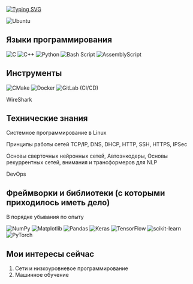 <a href="https://git.io/typing-svg"><img src="https://readme-typing-svg.herokuapp.com?font=Fira+Code&pause=200&color=EDC7EB&width=435&lines=Hello+I%60m+Polina.+;I%60m+ETU+student." alt="Typing SVG" /></a>

![Ubuntu](https://img.shields.io/badge/Ubuntu-E95420?style=for-the-badge&logo=ubuntu&logoColor=white)

## Языки программирования 

![C](https://img.shields.io/badge/c-%2300599C.svg?style=for-the-badge&logo=c&logoColor=white)
![C++](https://img.shields.io/badge/c++-%2300599C.svg?style=for-the-badge&logo=c%2B%2B&logoColor=white)
![Python](https://img.shields.io/badge/python-3670A0?style=for-the-badge&logo=python&logoColor=ffdd54)
![Bash Script](https://img.shields.io/badge/bash_script-%23121011.svg?style=for-the-badge&logo=gnu-bash&logoColor=white)
![AssemblyScript](https://img.shields.io/badge/assembly%20script-%23000000.svg?style=for-the-badge&logo=assemblyscript&logoColor=white)

## Инструменты

![CMake](https://img.shields.io/badge/CMake-%23008FBA.svg?style=for-the-badge&logo=cmake&logoColor=white)
![Docker](https://img.shields.io/badge/docker-%230db7ed.svg?style=for-the-badge&logo=docker&logoColor=white)
![GitLab](https://img.shields.io/badge/gitlab-%23181717.svg?style=for-the-badge&logo=gitlab&logoColor=white) (CI/CD)

WireShark

## Технические знания

Системное программирование в Linux

Принципы работы сетей TCP/IP, DNS, DHCP, HTTP, SSH, HTTPS,  IPSec

Основы сверточных нейронных сетей, Автоэнкодеры, Основы рекуррентных сетей, внимания и трансформеров для NLP

DevOps


## Фреймворки и библиотеки (с которыми приходилось иметь дело)

В порядке убывания по опыту

![NumPy](https://img.shields.io/badge/numpy-%23013243.svg?style=for-the-badge&logo=numpy&logoColor=white)
![Matplotlib](https://img.shields.io/badge/Matplotlib-%23ffffff.svg?style=for-the-badge&logo=Matplotlib&logoColor=black)
![Pandas](https://img.shields.io/badge/pandas-%23150458.svg?style=for-the-badge&logo=pandas&logoColor=white)
![Keras](https://img.shields.io/badge/Keras-%23D00000.svg?style=for-the-badge&logo=Keras&logoColor=white)
![TensorFlow](https://img.shields.io/badge/TensorFlow-%23FF6F00.svg?style=for-the-badge&logo=TensorFlow&logoColor=white)
![scikit-learn](https://img.shields.io/badge/scikit--learn-%23F7931E.svg?style=for-the-badge&logo=scikit-learn&logoColor=white)
![PyTorch](https://img.shields.io/badge/PyTorch-%23EE4C2C.svg?style=for-the-badge&logo=PyTorch&logoColor=white)

## Мои интересы сейчас
1. Сети и низкоуровневое программирование
2. Машинное обучение
